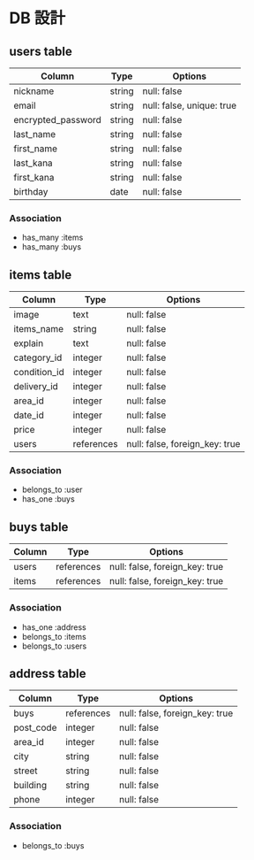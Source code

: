 # DB 設計

## users table

| Column             | Type                | Options                        |
|--------------------|---------------------|--------------------------------|
| nickname           | string              | null: false                    |
| email              | string              | null: false, unique: true      |
| encrypted_password | string              | null: false                    |
| last_name          | string              | null: false                    |
| first_name         | string              | null: false                    |
| last_kana          | string              | null: false                    |
| first_kana         | string              | null: false                    |
| birthday           | date                | null: false                    |

### Association

* has_many :items
* has_many :buys

## items table

| Column             | Type                | Options                        |
|--------------------|---------------------|--------------------------------|
| image              | text                | null: false                    |
| items_name         | string              | null: false                    |
| explain            | text                | null: false                    |
| category_id        | integer             | null: false                    |
| condition_id       | integer             | null: false                    |
| delivery_id        | integer             | null: false                    |
| area_id            | integer             | null: false                    |
| date_id            | integer             | null: false                    |
| price              | integer             | null: false                    |
| users              | references          | null: false, foreign_key: true |

### Association
* belongs_to :user
* has_one :buys

## buys table

| Column             | Type                | Options                        |
|--------------------|---------------------|--------------------------------|
| users              | references          | null: false, foreign_key: true |
| items              | references          | null: false, foreign_key: true |

### Association

* has_one :address
* belongs_to :items
* belongs_to :users

## address table

| Column             | Type                | Options                        |
|--------------------|---------------------|--------------------------------|
| buys               | references          | null: false, foreign_key: true |
| post_code          | integer             | null: false                    |
| area_id            | integer             | null: false                    |
| city               | string              | null: false                    |
| street             | string              | null: false                    |
| building           | string              | null: false                    |
| phone              | integer             | null: false                    |

### Association

* belongs_to :buys